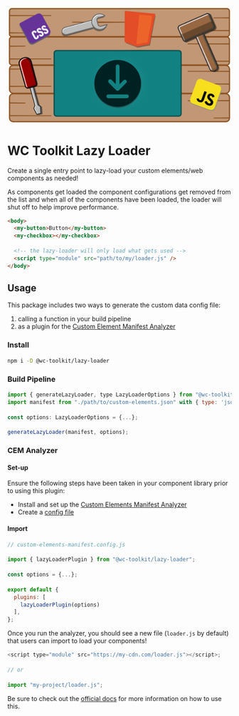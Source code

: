 <div align="center">
  
![workbench with tools, html, css, javascript, and download icon](https://raw.githubusercontent.com/wc-toolkit/lazy-loader/refs/heads/main/assets/wc-toolkit_lazy-loader.png)

</div>

# WC Toolkit Lazy Loader

Create a single entry point to lazy-load your custom elements/web components as needed!

As components get loaded the component configurations get removed from the list and when all of the components have been loaded, the loader will shut off to help improve performance.

```html
<body>
  <my-button>Button</my-button>
  <my-checkbox></my-checkbox>

  <!-- the lazy-loader will only load what gets used -->
  <script type="module" src="path/to/my/loader.js" />
</body>
```

## Usage

This package includes two ways to generate the custom data config file:

1. calling a function in your build pipeline
2. as a plugin for the [Custom Element Manifest Analyzer](https://custom-elements-manifest.open-wc.org/)

### Install

```bash
npm i -D @wc-toolkit/lazy-loader
```

### Build Pipeline

```js
import { generateLazyLoader, type LazyLoaderOptions } from "@wc-toolkit/lazy-loader";
import manifest from "./path/to/custom-elements.json" with { type: 'json' };

const options: LazyLoaderOptions = {...};

generateLazyLoader(manifest, options);
```

### CEM Analyzer

#### Set-up

Ensure the following steps have been taken in your component library prior to using this plugin:

- Install and set up the [Custom Elements Manifest Analyzer](https://custom-elements-manifest.open-wc.org/analyzer/getting-started/)
- Create a [config file](https://custom-elements-manifest.open-wc.org/analyzer/config/#config-file)

#### Import

```js
// custom-elements-manifest.config.js

import { lazyLoaderPlugin } from "@wc-toolkit/lazy-loader";

const options = {...};

export default {
  plugins: [
    lazyLoaderPlugin(options)
  ],
};
```

Once you run the analyzer, you should see a new file (`loader.js` by default) that users can import to load your components!

```js
<script type="module" src="https://my-cdn.com/loader.js"></script>;

// or

import "my-project/loader.js";
```

<!-- <div style="text-align: center; margin-top: 32px;">
  <a href="https://stackblitz.com/edit/vitejs-vite-rtmxxnnn?file=README.md" target="_blank">
    <img
      alt="Open in StackBlitz"
      src="https://developer.stackblitz.com/img/open_in_stackblitz.svg"
    />
  </a>
</div> -->

Be sure to check out the [official docs](https://wc-toolkit.com/documentation/module-path-resolver) for more information on how to use this.